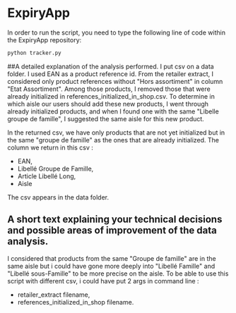 # ExpiryApp

In order to run the script, you need to type the following line of code within the ExpiryApp repository:

```bash
python tracker.py
```

##A detailed explanation of the analysis performed.
I put csv on a data folder.
I used EAN as a product reference id.
From the retailer extract, I considered only product references without "Hors assortiment" in column "Etat Assortiment".
Among those products, I removed those that were already initialized in references_initialized_in_shop.csv.
To determine in which aisle our users should add these new products, I went through already initialized products,
and when I found one with the same "Libelle groupe de famille", I suggested the same aisle for this new product.

In the returned csv, we have only products that are not yet initialized but in the same "groupe de famille" as the ones that are already initialized.
The column we return in this csv :
- EAN,
- Libellé  Groupe de Famille,
- Article Libellé Long,
- Aisle

The csv appears in the data folder.


## A short text explaining your technical decisions and possible areas of improvement of the data analysis.
I considered that products from the same "Groupe de famille" are in the same aisle but i could have gone more deeply into "Libellé  Famille" and "Libellé sous-Famille" to be more precise on the aisle.
To be able to use this script with different csv, i could have put 2 args in command line :
- retailer_extract filename,
- references_initialized_in_shop filename.